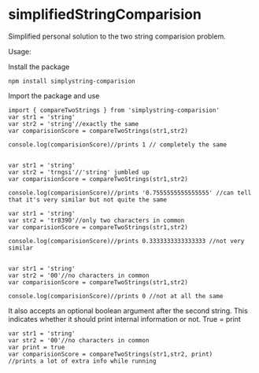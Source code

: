 # simplifiedStringComparision
 Simplified personal solution to the two string comparision problem.

Usage:

Install the package
````
npm install simplystring-comparision

````

Import the package and use
````
import { compareTwoStrings } from 'simplystring-comparision'
var str1 = 'string'
var str2 = 'string'//exactly the same
var comparisionScore = compareTwoStrings(str1,str2)

console.log(comparisionScore)//prints 1 // completely the same


var str1 = 'string'
var str2 = 'trngsi'//'string' jumbled up
var comparisionScore = compareTwoStrings(str1,str2)

console.log(comparisionScore)//prints '0.7555555555555555' //can tell that it's very similar but not quite the same

var str1 = 'string'
var str2 = 'tr8390'//only two characters in common
var comparisionScore = compareTwoStrings(str1,str2)

console.log(comparisionScore)//prints 0.3333333333333333 //not very similar


var str1 = 'string'
var str2 = '00'//no characters in common
var comparisionScore = compareTwoStrings(str1,str2)

console.log(comparisionScore)//prints 0 //not at all the same 

````

It also accepts an optional boolean argument after the second string. This indicates whether it should print internal information or not. True = print 

````
var str1 = 'string'
var str2 = '00'//no characters in common
var print = true
var comparisionScore = compareTwoStrings(str1,str2, print)
//prints a lot of extra info while running
````